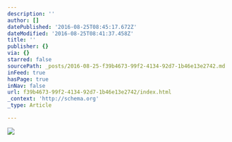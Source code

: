 ```yaml
---
description: ''
author: []
datePublished: '2016-08-25T08:45:17.672Z'
dateModified: '2016-08-25T08:41:37.458Z'
title: ''
publisher: {}
via: {}
starred: false
sourcePath: _posts/2016-08-25-f39b4673-99f2-4134-92d7-1b46e13e2742.md
inFeed: true
hasPage: true
inNav: false
url: f39b4673-99f2-4134-92d7-1b46e13e2742/index.html
_context: 'http://schema.org'
_type: Article

---
```

![](https://the-grid-user-content.s3-us-west-2.amazonaws.com/ca810383-5cf7-47de-b39b-11492dbfef8d.jpg)